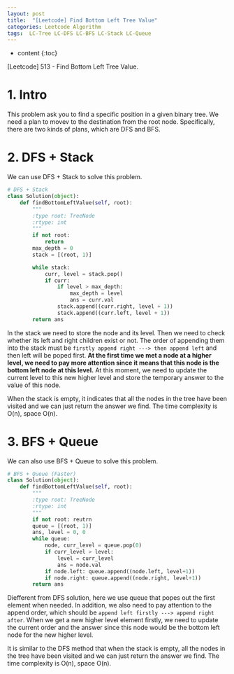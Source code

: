 ```yaml
---
layout: post
title:  "[Leetcode] Find Bottom Left Tree Value"
categories: Leetcode Algorithm
tags:  LC-Tree LC-DFS LC-BFS LC-Stack LC-Queue
---
```


* content
{:toc}

[Leetcode] 513 - Find Bottom Left Tree Value.




# 1. Intro
This problem ask you to find a specific position in a given binary tree. We need a plan to movev to the destination from the root node. Specifically, there are two kinds of plans, which are DFS and BFS.

# 2. DFS + Stack
We can use DFS + Stack to solve this problem.

```python
# DFS + Stack
class Solution(object):
    def findBottomLeftValue(self, root):
        """
        :type root: TreeNode
        :rtype: int
        """
        if not root:
            return
        max_depth = 0
        stack = [(root, 1)]

        while stack:
            curr, level = stack.pop()
            if curr:
                if level > max_depth:
                    max_depth = level
                    ans = curr.val
                stack.append((curr.right, level + 1))
                stack.append((curr.left, level + 1))
        return ans
```
In the stack we need to store the node and its level. Then we need to check whether its left and right children exist or not. The order of appending them into the stack must be ```firstly append right ---> then append left``` and then left will be poped first. **At the first time we met a node at a higher level, we need to pay more attention since it means that this node is the bottom left node at this level.** At this moment, we need to update the current level to this new higher level and store the temporary answer to the value of this node.

When the stack is empty, it indicates that all the nodes in the tree have been visited and we can just return the answer we find. The time complexity is O(n), space O(n).



# 3. BFS + Queue
We can also use BFS + Queue to solve this problem.

```python
# BFS + Queue (Faster)
class Solution(object):
    def findBottomLeftValue(self, root):
        """
        :type root: TreeNode
        :rtype: int
        """
        if not root: reutrn
        queue = [(root, 1)]
        ans, level = 0, 0
        while queue:
            node, curr_level = queue.pop(0)
            if curr_level > level:
                level = curr_level
                ans = node.val
            if node.left: queue.append((node.left, level+1))
            if node.right: queue.append((node.right, level+1))
        return ans
```
Diefferent from DFS solution, here we use queue that popes out the first element when needed. In addition, we also need to pay attention to the append order, which should be ```append left firstly ---> append right after```. When we get a new higher level element firstly, we need to update the current order and the answer since this node would be the bottom left node for the new higher level.

It is similar to the DFS method that when the stack is empty, all the nodes in the tree have been visited and we can just return the answer we find. The time complexity is O(n), space O(n).

